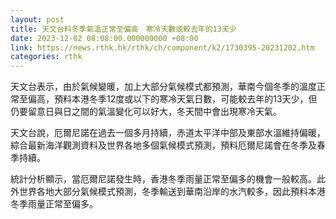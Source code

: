 ```yaml
---
layout: post
title: 天文台料冬季氣溫正常至偏高　寒冷天數或較去年的13天少
date: 2023-12-02 08:08:00.000000000 +08:00
link: https://news.rthk.hk/rthk/ch/component/k2/1730395-20231202.htm
categories: rthk
---
```


天文台表示，由於氣候變暖，加上大部分氣候模式都預測，華南今個冬季的溫度正常至偏高，預料本港冬季12度或以下的寒冷天氣日數，可能較去年的13天少，但仍要留意日與日之間的氣溫變化可以好大，冬天間中會出現寒冷天氣。

天文台說，厄爾尼諾在過去一個多月持續，赤道太平洋中部及東部水溫維持偏暖，綜合最新海洋觀測資料及世界各地多個氣候模式預測，預料厄爾尼諾會在冬季及春季持續。

統計分析顯示，當厄爾尼諾發生時，香港冬季雨量正常至偏多的機會一般較高。此外世界各地大部分氣候模式預測，冬季輸送到華南沿岸的水汽較多，因此預料本港冬季雨量正常至偏多。
